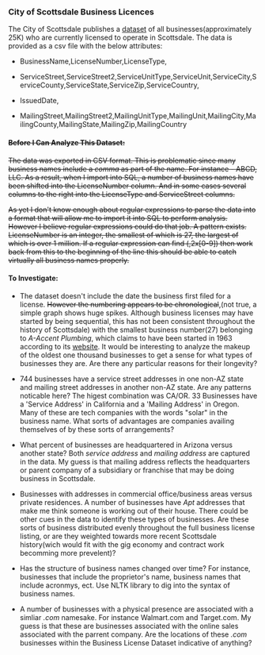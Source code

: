 ### City of Scottsdale Business Licences

The City of Scottsdale publishes a [dataset](http://data.scottsdaleaz.gov/dataset/business-licenses) of all businesses(approximately 25K) who are currently licensed to operate in Scottsdale.  The data is provided as a csv file with the below attributes:

+ BusinessName,LicenseNumber,LicenseType,

+ ServiceStreet,ServiceStreet2,ServiceUnitType,ServiceUnit,ServiceCity,ServiceCounty,ServiceState,ServiceZip,ServiceCountry,

+ IssuedDate,

+ MailingStreet,MailingStreet2,MailingUnitType,MailingUnit,MailingCity,MailingCounty,MailingState,MailingZip,MailingCountry


 #### ~~Before I Can Analyze This Dataset:~~
~~The data was exported in CSV format.  This is problematic since many business names include a *comma* as part of the name.  For instance - ABCD, LLC.  As a result, when I import into SQL, a number of business names have been shifted into the LicenseNumber column.  And in some cases several columns to the right into the LicenseType and ServiceStreet columns.~~

 ~~As yet I don't know enough about regular expressions to parse the data into a format that will allow me to import it into SQL to perform analysis.  However I believe regular expressions could do that job.  A pattern exists.  LicenseNumber is an integer, the smallest of which is 27, the largest of which is over 1 million.  If a regular expression can find (,2x[0-9]) then work back from this to the beginning of the line this should be able to catch virtually all business names properly.~~

#### To Investigate:

+ The dataset doesn't include the date the business first filed for a license.  ~~However the numbering appears to be chronological~~,(not true, a simple graph shows huge spikes. Although business licenses may have started by being sequential, this has not been consistent throughout the history of Scottsdale) with the smallest business number(27) belonging to *A-Accent Plumbing*, which claims to have been started in 1963 according to its [website](https://a-accentplumbing.com/contact-us/).  It would be interesting to analyze the makeup of the oldest one thousand businesses to get a sense for what types of businesses they are.  Are there any particular reasons for their longevity?

+ 744 businesses have a service street addresses in one non-AZ state and mailing street addresses in another non-AZ state.  Are any patterns noticable here?  The higest combination was CA/OR.  33 Businesses have a 'Service Address' in California and a 'Mailing Address' in Oregon.  Many of these are tech companies with the words "solar" in the business name.  What sorts of advantages are companies availing themselves of by these sorts of arrangements?

+ What percent of businesses are headquartered in Arizona versus another state?  Both *service address* and *mailing address* are captured in the data.  My guess is that mailing address reflects the headquarters or parent company of a subsidiary or franchise that may be doing business in Scottsdale.

+ Businesses with addresses in commercial office/business areas versus private residences.  A number of businesses have *Apt* addresses that make me think someone is working out of their house.  There could be other cues in the data to identify these types of businesses.  Are these sorts of business distributed evenly throughout the full business license listing, or are they weighted towards more recent Scottsdale history(wich would fit with the gig economy and contract work becomming more prevelent)?

+ Has the structure of business names changed over time?  For instance, businesses that include the proprietor's name, business names that include acronmys, ect.  Use NLTK library to dig into the syntax of business names.

+ A number of businesses with a physical presence are associated with a simliar *.com* namesake.  For instance Walmart.com and Target.com.  My guess is that these are businesses associated with the online sales associated with the parrent company.  Are the locations of these *.com* businesses within the Business License Dataset indicative of anything?
